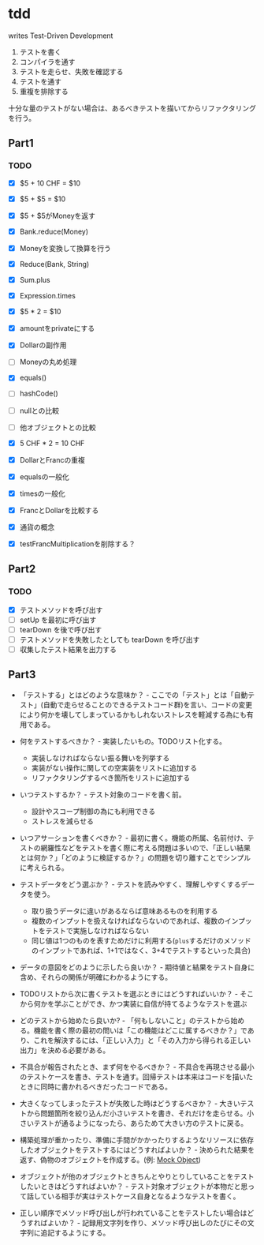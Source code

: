 # tdd
writes Test-Driven Development

1. テストを書く
2. コンパイラを通す
3. テストを走らせ、失敗を確認する
4. テストを通す
5. 重複を排除する

十分な量のテストがない場合は、あるべきテストを描いてからリファクタリングを行う。

## Part1

### TODO

- [x] $5 + 10 CHF = $10
- [x] $5 + $5 = $10
- [x] $5 + $5がMoneyを返す
- [x] Bank.reduce(Money)
- [x] Moneyを変換して換算を行う
- [x] Reduce(Bank, String)
- [x] Sum.plus
- [x] Expression.times

- [x] $5 * 2 = $10
- [x] amountをprivateにする
- [x] Dollarの副作用
- [ ] Moneyの丸め処理
- [x] equals()
- [ ] hashCode()
- [ ] nullとの比較
- [ ] 他オブジェクトとの比較
- [x] 5 CHF * 2 = 10 CHF
- [x] DollarとFrancの重複
- [x] equalsの一般化
- [x] timesの一般化
- [x] FrancとDollarを比較する
- [x] 通貨の概念
- [x] testFrancMultiplicationを削除する？

## Part2

### TODO

- [x] テストメソッドを呼び出す
- [ ] setUp を最初に呼び出す
- [ ] tearDown を後で呼び出す
- [ ] テストメソッドを失敗したとしても tearDown を呼び出す
- [ ] 収集したテスト結果を出力する

## Part3

* 「テストする」とはどのような意味か？ - ここでの「テスト」とは「自動テスト」(自動で走らせることのできるテストコード群)を言い、コードの変更により何かを壊してしまっているかもしれないストレスを軽減する為にも有用である。
* 何をテストするべきか？ - 実装したいもの。TODOリスト化する。
    * 実装しなければならない振る舞いを列挙する
    * 実装がない操作に関しての空実装をリストに追加する
    * リファクタリングするべき箇所をリストに追加する
* いつテストするか？ - テスト対象のコードを書く前。
    * 設計やスコープ制御の為にも利用できる
    * ストレスを減らせる
* いつアサーションを書くべきか？ - 最初に書く。機能の所属、名前付け、テストの網羅性などをテストを書く際に考える問題は多いので、「正しい結果とは何か？」「どのように検証するか？」の問題を切り離すことでシンプルに考えられる。
* テストデータをどう選ぶか？ - テストを読みやすく、理解しやすくするデータを使う。
    * 取り扱うデータに違いがあるならば意味あるものを利用する
    * 複数のインプットを扱えなければならないのであれば、複数のインプットをテストで実施しなければならない
    * 同じ値は1つのものを表すためだけに利用する(`plus`するだけのメソッドのインプットであれば、1+1ではなく、3+4でテストするといった具合)
* データの意図をどのように示したら良いか？ - 期待値と結果をテスト自身に含め、それらの関係が明確にわかるようにする。

* TODOリストから次に書くテストを選ぶときにはどうすればいいか？ - そこから何かを学ぶことができ、かつ実装に自信が持てるようなテストを選ぶ
* どのテストから始めたら良いか? - 「何もしないこと」のテストから始める。機能を書く際の最初の問いは「この機能はどこに属するべきか？」であり、これを解決するには、「正しい入力」と「その入力から得られる正しい出力」を決める必要がある。
* 不具合が報告されたとき、まず何をやるべきか？ - 不具合を再現させる最小のテストケースを書き、テストを通す。回帰テストは本来はコードを描いたときに同時に書かれるべきだったコードである。

* 大きくなってしまったテストが失敗した時はどうするべきか？ - 大きいテストから問題箇所を絞り込んだ小さいテストを書き、それだけを走らせる。小さいテストが通るようになったら、あらためて大きい方のテストに戻る。
* 構築処理が重かったり、準備に手間がかかったりするようなリソースに依存したオブジェクトをテストするにはどうすればよいか？ - 決められた結果を返す、偽物のオブジェクトを作成する。(例: [Mock Object](http://www.mockobjects.com/))
* オブジェクトが他のオブジェクトときちんとやりとりしていることをテストしたいときはどうすればよいか？ - テスト対象オブジェクトが本物だと思って話している相手が実はテストケース自身となるようなテストを書く。
* 正しい順序でメソッド呼び出しが行われていることをテストしたい場合はどうすればよいか？ - 記録用文字列を作り、メソッド呼び出しのたびにその文字列に追記するようにする。
